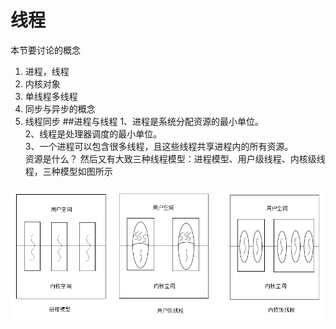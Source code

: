 # 线程
本节要讨论的概念
1. 进程，线程
2. 内核对象
3. 单线程多线程
4. 同步与异步的概念
5. 线程同步
##进程与线程
1、进程是系统分配资源的最小单位。  
2、线程是处理器调度的最小单位。  
3、一个进程可以包含很多线程，且这些线程共享进程内的所有资源。  
资源是什么？
然后又有大致三种线程模型：进程模型、用户级线程、内核级线程，三种模型如图所示

![](/assets/thread_process.png)

